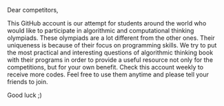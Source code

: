 Dear competitors,

This GitHub account is our attempt for students around the world who would like to participate in algorithmic and computational thinking olympiads.
These olympiads are a lot different from the other ones. 
Their uniqueness is because of their focus on programming skills.
We try to put the most practical and interesting questions of algorithmic thinking book with their programs in order to provide a useful resource not only for the competitions, but for your own benefit.
Check this account weekly to receive more codes.
Feel free to use them anytime and please tell your friends to join. 

Good luck ;)
